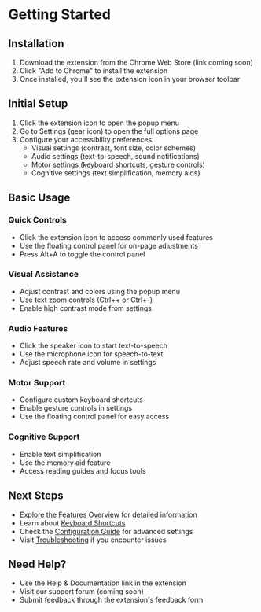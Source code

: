 # Getting Started

## Installation

1. Download the extension from the Chrome Web Store (link coming soon)
2. Click "Add to Chrome" to install the extension
3. Once installed, you'll see the extension icon in your browser toolbar

## Initial Setup

1. Click the extension icon to open the popup menu
2. Go to Settings (gear icon) to open the full options page
3. Configure your accessibility preferences:
   - Visual settings (contrast, font size, color schemes)
   - Audio settings (text-to-speech, sound notifications)
   - Motor settings (keyboard shortcuts, gesture controls)
   - Cognitive settings (text simplification, memory aids)

## Basic Usage

### Quick Controls
- Click the extension icon to access commonly used features
- Use the floating control panel for on-page adjustments
- Press Alt+A to toggle the control panel

### Visual Assistance
- Adjust contrast and colors using the popup menu
- Use text zoom controls (Ctrl++ or Ctrl+-)
- Enable high contrast mode from settings

### Audio Features
- Click the speaker icon to start text-to-speech
- Use the microphone icon for speech-to-text
- Adjust speech rate and volume in settings

### Motor Support
- Configure custom keyboard shortcuts
- Enable gesture controls in settings
- Use the floating control panel for easy access

### Cognitive Support
- Enable text simplification
- Use the memory aid feature
- Access reading guides and focus tools

## Next Steps

- Explore the [Features Overview](./features.md) for detailed information
- Learn about [Keyboard Shortcuts](./shortcuts.md)
- Check the [Configuration Guide](./configuration.md) for advanced settings
- Visit [Troubleshooting](./troubleshooting.md) if you encounter issues

## Need Help?

- Use the Help & Documentation link in the extension
- Visit our support forum (coming soon)
- Submit feedback through the extension's feedback form